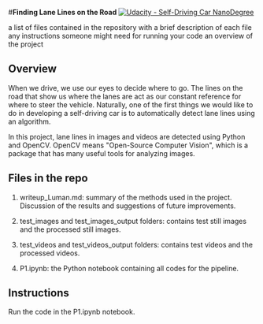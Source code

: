 #**Finding Lane Lines on the Road** 
[![Udacity - Self-Driving Car NanoDegree](https://s3.amazonaws.com/udacity-sdc/github/shield-carnd.svg)](http://www.udacity.com/drive)


a list of files contained in the repository with a brief description of each file
any instructions someone might need for running your code
an overview of the project



Overview
---

When we drive, we use our eyes to decide where to go.  The lines on the road that show us where the lanes are act as our constant reference for where to steer the vehicle.  Naturally, one of the first things we would like to do in developing a self-driving car is to automatically detect lane lines using an algorithm.

In this project, lane lines in images and videos are detected using Python and OpenCV.  OpenCV means "Open-Source Computer Vision", which is a package that has many useful tools for analyzing images.  




Files in the repo
---

1. writeup_Luman.md: summary of the methods used in the project. Discussion of the results and suggestions of future improvements.

2. test_images and test_images_output folders: contains test still images and the processed still images.

3. test_videos and test_videos_output folders: contains test videos and the processed videos.

4. P1.ipynb: the Python notebook containing all codes for the pipeline.


Instructions
--
Run the code in the P1.ipynb notebook. 



